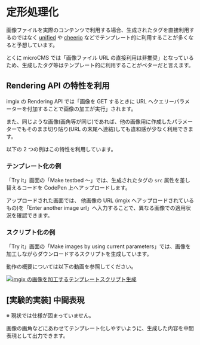 # 定形処理化

画像ファイルを実際のコンテンツで利用する場合、生成されたタグを直接利用するのではなく [unified](https://github.com/unifiedjs/unified) や [cheerio](https://cheerio.js.org/) などでテンプレート的に利用することが多くなると予想しています。

とくに microCMS では「画像ファイル URL の直接利用は非推奨」となっているため、生成したタグ等はテンプレート的に利用することがベターだと言えます。

## Rendering API の特性を利用

imgix の Rendering API では「画像を GET するときに URL へクエリーパラメーターを付加することで画像の加工が実行」されます。

また、同じような画像(画角等が同じ)であれば、他の画像用に作成したパラメーターでもそのまま切り貼り(URL の末尾へ連結)しても違和感が少なく利用できます。

以下の 2 つの例はこの特性を利用しています。

### テンプレート化の例

「Try it」画面の「Make testbed 〜」では、生成されたタグの `src` 属性を差し替えるコードを CodePen 上へアップロードします。

アップロードされた画面では、 他画像の URL (imgix へアップロードされているもの)を「Enter another image url」へ入力することで、異なる画像での適用状況を確認できます。


### スクリプト化の例

「Try it」画面の「Make images by using current parameters」では、画像を加工しながらダウンロードするスクリプトを生成しています。


動作の概要については以下の動画を参照してください。


[![imgix の画像を加工するテンプレートスクリプト生成](https://images.microcms-assets.io/assets/bc4007b30bdf402f96161596bd7cbcca/89d1dc2babc143429999bbdf3f63dfbf/youtube-thumb.png?auto=compress&mark64=aHR0cDovL2ltZy55b3V0dWJlLmNvbS92aS9rWExvemUtWGtuZy8wLmpwZw&mark-pad64=MA&txt64=4pa277iP&txt-align64=Y2VudGVyLG1pZGRsZQ&txt-shad64=Mw&txt-size64=NjA)](http://www.youtube.com/watch?v=kXLoze-Xkng)


## [実験的実装] 中間表現

※ 現状では仕様が固まっていません。

画像の画角などにあわせてテンプレート化しやすいように、生成した内容を中間表現として出力できます。


